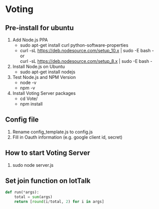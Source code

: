 Voting
=============

## Pre-install for ubuntu
1. Add Node.js PPA  
	+ sudo apt-get install curl python-software-properties  
	+ curl -sL https://deb.nodesource.com/setup_10.x | sudo -E bash -  
		or  
		curl -sL https://deb.nodesource.com/setup_8.x | sudo -E bash -  
2. Install Node.js on Ubuntu  
	+ sudo apt-get install nodejs  
3. Test Node.js and NPM Version  
	+ node -v   
	+ npm -v   
4. Install Voting Server packages  
	+ cd Vote/  
	+ npm install  
## Config file
1. Rename config_template.js to config.js
2. Fill in Oauth information (e.g. google client id, secret)
## How to start Voting Server
1. sudo node server.js
## Set join function on IotTalk
```python
def run(*args):
    total = sum(args)    
    return [round(i/total, 2) for i in args]
```
